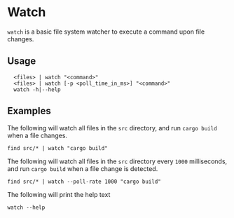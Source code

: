 # Watch

`watch` is a basic file system watcher to execute a command upon file changes.

## Usage 

```
  <files> | watch "<command>"
  <files> | watch [-p <poll_time_in_ms>] "<command>"
  watch -h|--help
```

## Examples

The following will watch all files in the `src` directory, and run `cargo build` when a file changes.

```shell
find src/* | watch "cargo build"
```

The following will watch all files in the `src` directory every `1000` milliseconds, and run `cargo build` when a file change is detected.

```shell
find src/* | watch --poll-rate 1000 "cargo build"
```

The following will print the help text

```shell
watch --help
```